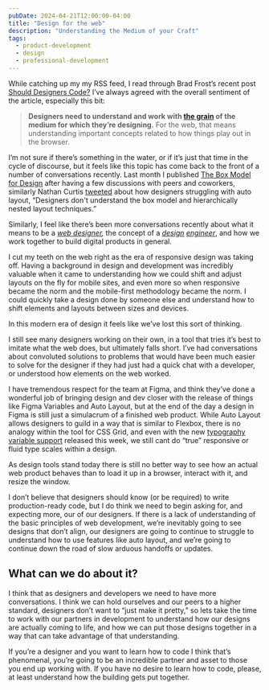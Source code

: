 ```yaml
---
pubDate: 2024-04-21T12:00:00-04:00
title: "Design for the web"
description: "Understanding the Medium of your Craft"
tags:
  - product-development
  - design
  - professional-development
---
```


While catching up my my RSS feed, I read through Brad Frost’s recent post [Should Designers Code?](https://bradfrost.com/blog/post/should-designers-code/) I’ve always agreed with the overall sentiment of the article, especially this bit:

> **Designers need to understand and work with [the grain](https://frankchimero.com/blog/2015/the-webs-grain/) of the medium for which they’re designing.** For the web, that means understanding important concepts related to how things play out in the browser.

I’m not sure if there’s something in the water, or if it’s just that time in the cycle of discourse, but it feels like this topic has come back to the front of a number of conversations recently. Last month I published [The Box Model for Design](https://www.blind3y3design.com/writing/2024/box-model-for-design/) after having a few discussions with peers and coworkers, similarly Nathan Curtis [tweeted](https://x.com/nathanacurtis/status/1766103821242015860?s=46&t=ziJvbl70w2xEkYPqD7uMrA) about how designers struggling with auto layout, “Designers don't understand the box model and hierarchically nested layout techniques.”

Similarly, I feel like there’s been more conversations recently about what it means to be a _[web designer](https://www.ellyloel.com/blog/front-end-development-s-identity-crisis/),_ the concept of a _[design](https://blog.jim-nielsen.com/2024/the-case-for-design-engineers-pt-ii/) [engineer](https://blog.jim-nielsen.com/2022/the-case-for-design-engineers/)_, and how we work together to build digital products in general.

I cut my teeth on the web right as the era of responsive design was taking off. Having a background in design and development was incredibly valuable when it came to understanding how we could shift and adjust layouts on the fly for mobile sites, and even more so when responsive became the norm and the mobile-first methodology became the norm. I could quickly take a design done by someone else and understand how to shift elements and layouts between sizes and devices.

In this modern era of design it feels like we’ve lost this sort of thinking.

I still see many designers working on their own, in a tool that tries it’s best to imitate what the web does, but ultimately falls short. I’ve had conversations about convoluted solutions to problems that would have been much easier to solve for the designer if they had just had a quick chat with a developer, or understood how elements on the web worked.

I have tremendous respect for the team at Figma, and think they’ve done a wonderful job of bringing design and dev closer with the release of things like Figma Variables and Auto Layout, but at the end of the day a design in Figma is still just a simulacrum of a finished web product. While Auto Layout allows designers to guild in a way that is similar to Flexbox, there is no analogy within the tool for CSS Grid, and even with the new [typography variable support](https://help.figma.com/hc/en-us/articles/15339657135383-Guide-to-variables-in-Figma) released this week, we still cant do “true” responsive or fluid type scales within a design.

As design tools stand today there is still no better way to see how an actual web product behaves than to load it up in a browser, interact with it, and resize the window.

I don’t believe that designers should know (or be required) to write production-ready code, but I do think we need to begin asking for, and expecting more, our of our designers. If there is a lack of understanding of the basic principles of web development, we’re inevitably going to see designs that don’t align, our designers are going to continue to struggle to understand how to use features like auto layout, and we’re going to continue down the road of slow arduous handoffs or updates.

## What can we do about it?

I think that as designers and developers we need to have more conversations. I think we can hold ourselves and our peers to a higher standard, designers don’t want to “just make it pretty,” so lets take the time to work with our partners in development to understand how our designs are actually coming to life, and how we can put those designs together in a way that can take advantage of that understanding.

If you’re a designer and you want to learn how to code I think that’s phenomenal, you’re going to be an incredible partner and asset to those you end up working with. If you have no desire to learn how to code, please, at least understand how the building gets put together.
